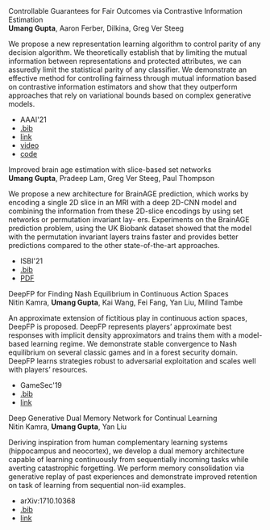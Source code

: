 <div class= "paper">
<div class="paper_title">Controllable Guarantees for Fair Outcomes via Contrastive Information Estimation</div>
<div class="paper_authors"><b>Umang Gupta</b>, Aaron Ferber,  Dilkina, Greg Ver Steeg</div>
<p class='note'>We propose a new representation learning algorithm to control parity of any decision algorithm. We theoretically establish that by limiting the mutual information between representations and protected attributes, we can assuredly limit the statistical parity of any classifier. We demonstrate an effective method for controlling fairness through mutual information based on contrastive information estimators and show that they outperform approaches that rely on variational bounds based on complex generative models.</p><ul>
 <li class="paper_venue_year">AAAI'21</li>
<li class="paper_bib"><a href="/assets/bib/gupta2021AAAI.bib.txt">.bib</a></li>
<li class="paper_link"><a href="https://arxiv.org/abs/2101.04108">link</a></li> <li class="paper_video"><a href="https://youtu.be/f_paYisG3yo">video</a></li><li class="paper_code"><a href="https://github.com/umgupta/fairness-via-contrastive-estimation">code</a></li></ul></div>
 
<div class= "paper">
<div class="paper_title">Improved brain age estimation with slice-based set networks</div>
<div class="paper_authors"><b>Umang Gupta</b>, Pradeep Lam, Greg Ver Steeg, Paul Thompson</div>
<p class='note'>We propose a new architecture for BrainAGE prediction, which works by encoding a single 2D slice in an MRI with a deep 2D-CNN model and combining the information from these 2D-slice encodings by using set networks or permutation invariant lay- ers. Experiments on the BrainAGE prediction problem, using the UK Biobank dataset showed that the model with the permutation invariant layers trains faster and provides better predictions compared to the other state-of-the-art approaches.</p><ul>
 <li class="paper_venue_year">ISBI'21</li>
<li class="paper_bib"><a href="/assets/bib/gupta2021ISBI.bib.txt">.bib</a></li>
<li class="paper_pdf"><a href="/assets/papers/gupta2021ISBI.pdf" >PDF</a></li>
</ul></div>
 
<div class= "paper">
<div class="paper_title">DeepFP for Finding Nash Equilibrium in Continuous Action Spaces</div>
<div class="paper_authors">Nitin Kamra, <b>Umang Gupta</b>, Kai Wang, Fei Fang, Yan Liu, Milind Tambe</div>
<p class='note'>An approximate extension of fictitious play in continuous action spaces, DeepFP is proposed. DeepFP represents players’ approximate best responses with implicit density approximators and trains them with a model-based learning regime. We demonstrate stable convergence to Nash equilibrium on several classic games and in a forest security domain. DeepFP learns strategies robust to adversarial exploitation and scales well with players’ resources.</p><ul>
 <li class="paper_venue_year">GameSec'19</li>
<li class="paper_bib"><a href="/assets/bib/kamra2019DGTS.bib.txt">.bib</a></li>
<li class="paper_link"><a href="https://link.springer.com/chapter/10.1007%2F978-3-030-32430-8_15">link</a></li> </ul></div>
 
<div class= "paper">
<div class="paper_title">Deep Generative Dual Memory Network for Continual Learning</div>
<div class="paper_authors">Nitin Kamra, <b>Umang Gupta</b>, Yan Liu</div>
<p class='note'>Deriving inspiration from human complementary learning systems (hippocampus and neocortex), we develop a dual memory architecture capable of learning continuously from sequentially incoming tasks while averting catastrophic forgetting. We perform memory consolidation via generative replay of past experiences and demonstrate improved retention on task of learning from sequential non-iid examples.</p><ul>
 <li class="paper_venue_year">arXiv:1710.10368</li>
<li class="paper_bib"><a href="/assets/bib/kamra2017arxiv.bib.txt">.bib</a></li>
<li class="paper_link"><a href="https://arxiv.org/abs/1710.10368">link</a></li> </ul></div>
 
